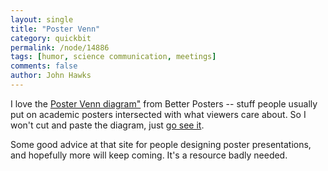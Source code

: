 ```yaml
---
layout: single 
title: "Poster Venn" 
category: quickbit
permalink: /node/14886
tags: [humor, science communication, meetings] 
comments: false 
author: John Hawks 
---
```


I love the <a href="http://betterposters.blogspot.com/2010/09/poster-venn.html">Poster Venn diagram"</a> from Better Posters -- stuff people usually put on academic posters intersected with what viewers care about. So I won't cut and paste the diagram, just <a href="http://betterposters.blogspot.com/2010/09/poster-venn.html">go see it</a>. 

Some good advice at that site for people designing poster presentations, and hopefully more will keep coming. It's a resource badly needed. 

